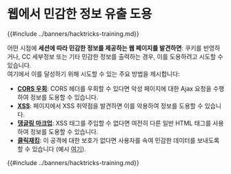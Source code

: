 # 웹에서 민감한 정보 유출 도용

{{#include ../banners/hacktricks-training.md}}

어떤 시점에 **세션에 따라 민감한 정보를 제공하는 웹 페이지를 발견하면**: 쿠키를 반영하거나, CC 세부정보 또는 기타 민감한 정보를 출력하는 경우, 이를 도용하려고 시도할 수 있습니다.\
여기에서 이를 달성하기 위해 시도할 수 있는 주요 방법을 제시합니다:

- [**CORS 우회**](../pentesting-web/cors-bypass.md): CORS 헤더를 우회할 수 있다면 악성 페이지에 대한 Ajax 요청을 수행하여 정보를 도용할 수 있습니다.
- [**XSS**](../pentesting-web/xss-cross-site-scripting/index.html): 페이지에서 XSS 취약점을 발견하면 이를 악용하여 정보를 도용할 수 있습니다.
- [**댕글링 마크업**](../pentesting-web/dangling-markup-html-scriptless-injection/index.html): XSS 태그를 주입할 수 없다면 여전히 다른 일반 HTML 태그를 사용하여 정보를 도용할 수 있습니다.
- [**클릭재킹**](../pentesting-web/clickjacking.md): 이 공격에 대한 보호가 없다면 사용자를 속여 민감한 데이터를 보내도록 할 수 있습니다 (예시 [여기](https://medium.com/bugbountywriteup/apache-example-servlet-leads-to-61a2720cac20)).

{{#include ../banners/hacktricks-training.md}}
